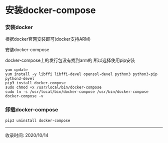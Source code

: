 # 安装docker-compose

### 安装docker
根据docker官网安装即可(docker支持ARM)

安装docker-compose

docker-compose上的发行包没有找到arm的 所以选择使用pip安装

```shell script
yum update
yum install -y libffi libffi-devel openssl-devel python3 python3-pip python3-devel
pip3 install docker-compose
sudo chmod +x /usr/local/bin/docker-compose
sudo ln -s /usr/local/bin/docker-compose /usr/bin/docker-compose
docker-compose -v
```

### 卸载docker-compose
```shell script
pip3 uninstall docker-compose
```

---
收录时间: 2020/10/14

<Vssue :title="$title" />
